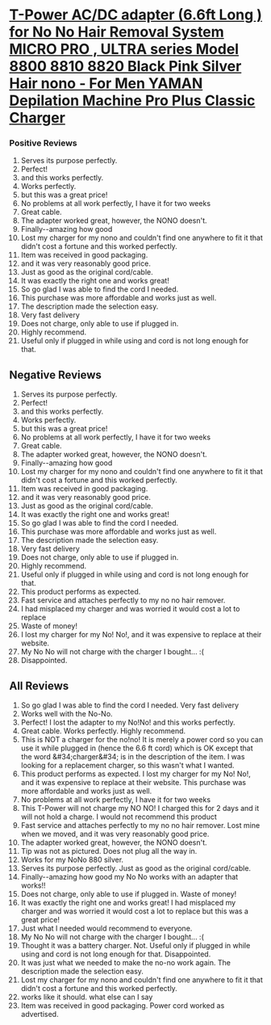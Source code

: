 # [T-Power AC/DC adapter (6.6ft Long ) for No No Hair Removal System MICRO PRO , ULTRA series Model 8800 8810 8820 Black Pink Silver Hair nono - For Men YAMAN Depilation Machine Pro Plus Classic Charger](https://products.checkmycream.com/products/T-Power-ACDC-adapter-(6.6ft-Long-)-for-No-No-Hair-Removal-System-MICRO-PRO-ULTRA-series-Model-8800-8810-8820-Black-Pink-Silver-Hair-nono-For-Men-YAMAN-Depilation-Machine-Pro-Plus-Classic-Charger.html)

### Positive Reviews

<ol>
      <li>Serves its purpose perfectly.</li>
      <li>Perfect!  </li>
      <li>and this works perfectly.</li>
      <li>Works perfectly.</li>
      <li>but this was a great price!</li>
      <li>No problems at all work perfectly, I have it for two weeks</li>
      <li>Great cable.  </li>
      <li>The adapter worked great, however, the NONO doesn&#x27;t.</li>
      <li>Finally--amazing how good</li>
      <li>Lost my charger for my nono and couldn&#x27;t find one anywhere to fit it that didn&#x27;t cost a fortune and this worked perfectly.</li>
      <li>Item was received in good packaging.</li>
      <li>and it was very reasonably good price.</li>
      <li>Just as good as the original cord/cable.</li>
      <li>It was exactly the right one and works great!  </li>
      <li>So go glad I was able to find the cord I needed.</li>
      <li>This purchase was more affordable and works just as well.</li>
      <li>The description made the selection easy.</li>
      <li>Very fast delivery</li>
      <li>Does not charge, only able to use if plugged in.</li>
      <li>Highly recommend.</li>
      <li>Useful only if plugged in while using and cord is not long enough for that.  </li>
</ol>


<h2>Negative Reviews</h2>
<ol>
<li> Serves its purpose perfectly.</li>
<li> Perfect!  </li>
<li> and this works perfectly.</li>
<li> Works perfectly.</li>
<li> but this was a great price!</li>
<li> No problems at all work perfectly, I have it for two weeks</li>
<li> Great cable.  </li>
<li> The adapter worked great, however, the NONO doesn&#x27;t.</li>
<li> Finally--amazing how good</li>
<li> Lost my charger for my nono and couldn&#x27;t find one anywhere to fit it that didn&#x27;t cost a fortune and this worked perfectly.</li>
<li> Item was received in good packaging.</li>
<li> and it was very reasonably good price.</li>
<li> Just as good as the original cord/cable.</li>
<li> It was exactly the right one and works great!  </li>
<li> So go glad I was able to find the cord I needed.</li>
<li> This purchase was more affordable and works just as well.</li>
<li> The description made the selection easy.</li>
<li> Very fast delivery</li>
<li> Does not charge, only able to use if plugged in.</li>
<li> Highly recommend.</li>
<li> Useful only if plugged in while using and cord is not long enough for that.  </li>
<li> This product performs as expected.  </li>
<li> Fast service and attaches perfectly to my no no hair remover.  </li>
<li> I had misplaced my charger and was worried it would cost a lot to replace</li>
<li> Waste of money!</li>
<li> I lost my charger for my No! No!, and it was expensive to replace at their website.  </li>
<li> My No No will not charge with the charger I bought...  :(</li>
<li> Disappointed.</li>
</ol>

<h2>All Reviews</h2>

<ol>
    <li> So go glad I was able to find the cord I needed. Very fast delivery</li>
    <li> Works well with the No-No.</li>
    <li> Perfect!  I lost the adapter to my No!No! and this works perfectly.</li>
    <li> Great cable.  Works perfectly. Highly recommend.</li>
    <li> This is NOT a charger for the no!no! It is merely a power cord so you can use it while plugged in (hence the 6.6 ft cord) which is OK except that the word &amp;#34;charger&amp;#34; is in the description of the item. I was looking for a replacement charger, so this wasn&#x27;t what I wanted.</li>
    <li> This product performs as expected.  I lost my charger for my No! No!, and it was expensive to replace at their website.  This purchase was more affordable and works just as well.</li>
    <li> No problems at all work perfectly, I have it for two weeks</li>
    <li> This T-Power will not charge my NO NO!  I charged this for 2 days and it will not hold a charge.  I would not recommend this product</li>
    <li> Fast service and attaches perfectly to my no no hair remover.  Lost mine when we moved, and it was very reasonably good price.</li>
    <li> The adapter worked great, however, the NONO doesn&#x27;t.</li>
    <li> Tip was not as pictured. Does not plug all the way in.</li>
    <li> Works for my NoNo 880 silver.</li>
    <li> Serves its purpose perfectly. Just as good as the original cord/cable.</li>
    <li> Finally--amazing how good my No No works with an adapter that works!!</li>
    <li> Does not charge, only able to use if plugged in. Waste of money!</li>
    <li> It was exactly the right one and works great!  I had misplaced my charger and was worried it would cost a lot to replace but this was a great price!</li>
    <li> Just what I needed would recommend to everyone.</li>
    <li> My No No will not charge with the charger I bought...  :(</li>
    <li> Thought it was a battery charger.  Not.  Useful only if plugged in while using and cord is not long enough for that.  Disappointed.</li>
    <li> It was just what we needed to make the no-no work again.  The description made the selection easy.</li>
    <li> Lost my charger for my nono and couldn&#x27;t find one anywhere to fit it that didn&#x27;t cost a fortune and this worked perfectly.</li>
    <li> works like it should. what else can I say</li>
    <li> Item was received in good packaging. Power cord worked as advertised.</li>
</ol>





